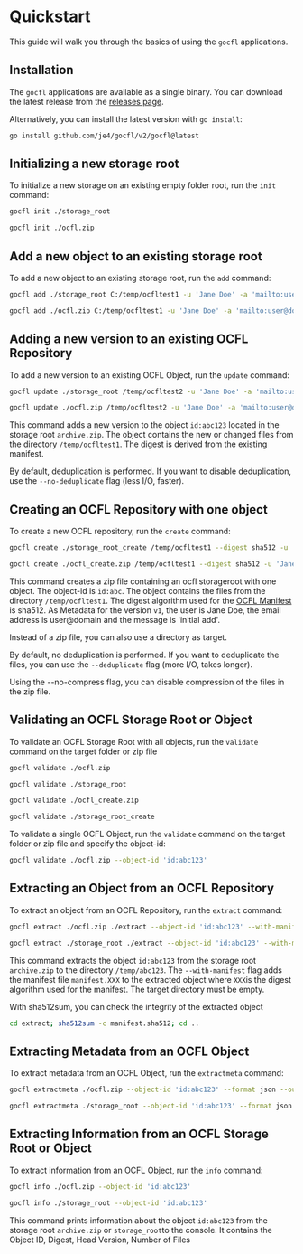 
# Quickstart

This guide will walk you through the basics of
using the `gocfl` applications.

## Installation

The `gocfl` applications are available as a single
binary.  You can download the latest release from
the [releases page](https://github.com/je4/gocfl/releases/latest).

Alternatively, you can install the latest version with `go install`:

```bash
go install github.com/je4/gocfl/v2/gocfl@latest
```

## Initializing a new storage root

To initialize a new storage on an existing empty folder root, run the `init` command:

```bash
gocfl init ./storage_root
```

```bash
gocfl init ./ocfl.zip
```

## Add a new object to an existing storage root

To add a new object to an existing storage root, run the `add` command:

```bash
gocfl add ./storage_root C:/temp/ocfltest1 -u 'Jane Doe' -a 'mailto:user@domain' -m 'initial add' --object-id 'id:abc123'
```

```bash
gocfl add ./ocfl.zip C:/temp/ocfltest1 -u 'Jane Doe' -a 'mailto:user@domain' -m 'initial add' --object-id 'id:abc123'
```

## Adding a new version to an existing OCFL Repository

To add a new version to an existing OCFL Object, run the `update` command:

```bash
gocfl update ./storage_root /temp/ocfltest2 -u 'Jane Doe' -a 'mailto:user@domain' -m 'some new data' --object-id 'id:abc123'
```

```bash
gocfl update ./ocfl.zip /temp/ocfltest2 -u 'Jane Doe' -a 'mailto:user@domain' -m 'some new data' --object-id 'id:abc123'
```

This command adds a new version to the object `id:abc123` located in the storage root `archive.zip`.
The object contains the new or changed files from the directory `/temp/ocfltest1`.
The digest is derived from the existing manifest.

By default, deduplication is performed. If you want to disable deduplication, use
the `--no-deduplicate` flag (less I/O, faster).


## Creating an OCFL Repository with one object

To create a new OCFL repository, run the `create` command:

```bash
gocfl create ./storage_root_create /temp/ocfltest1 --digest sha512 -u 'Jane Doe' -a 'mailto:user@domain' -m 'initial add' --object-id 'id:abc123'
```

```bash
gocfl create ./ocfl_create.zip /temp/ocfltest1 --digest sha512 -u 'Jane Doe' -a 'mailto:user@domain' -m 'initial add' --object-id 'id:abc123'
```
This command creates a zip file containing an ocfl storageroot with one object.
The object-id is `id:abc`. The object contains the files from the directory `/temp/ocfltest1`. 
The digest algorithm used for the [OCFL Manifest](https://ocfl.io/1.1/spec/#manifest) is sha512.
As Metadata for the version `v1`, the user is Jane Doe, the email address is user@domain and the message is 'initial add'.

Instead of a zip file, you can also use a directory as target.

By default, no deduplication is performed. If you want to deduplicate the files, 
you can use the `--deduplicate` flag (more I/O, takes longer).

Using the --no-compress flag, you can disable compression of the files in the zip file.


## Validating an OCFL Storage Root or Object

To validate an OCFL Storage Root with all objects, run the `validate` 
command on the target folder or zip file

```bash
gocfl validate ./ocfl.zip
```

```bash
gocfl validate ./storage_root
```

```bash
gocfl validate ./ocfl_create.zip
```

```bash
gocfl validate ./storage_root_create
```



To validate a single OCFL Object, run the `validate` command on the
target folder or zip file and specify the object-id:

```bash
gocfl validate ./ocfl.zip --object-id 'id:abc123'
```

## Extracting an Object from an OCFL Repository

To extract an object from an OCFL Repository, run the `extract` command:

```bash
gocfl extract ./ocfl.zip ./extract --object-id 'id:abc123' --with-manifest
```

```bash
gocfl extract ./storage_root ./extract --object-id 'id:abc123' --with-manifest
```

This command extracts the object `id:abc123` from the storage root `archive.zip` to the directory `/temp/abc123`.
The `--with-manifest` flag adds the manifest file `manifest.XXX` to the extracted object 
where `XXX`is the digest algorithm used for the manifest. The target directory must be empty.

With sha512sum, you can check the integrity of the extracted object
```bash
cd extract; sha512sum -c manifest.sha512; cd ..
```


## Extracting Metadata from an OCFL Object

To extract metadata from an OCFL Object, run the `extractmeta` command:

```bash
gocfl extractmeta ./ocfl.zip --object-id 'id:abc123' --format json --output ./meta.json
```

```bash
gocfl extractmeta ./storage_root --object-id 'id:abc123' --format json --output ./meta.json
```

## Extracting Information from an OCFL Storage Root or Object

To extract information from an OCFL Object, run the `info` command:

```bash
gocfl info ./ocfl.zip --object-id 'id:abc123' 
```

```bash
gocfl info ./storage_root --object-id 'id:abc123' 
```

This command prints information about the object `id:abc123` from the storage root `archive.zip` or 
`storage_root`to the console.
It contains the Object ID, Digest, Head Version, Number of Files

